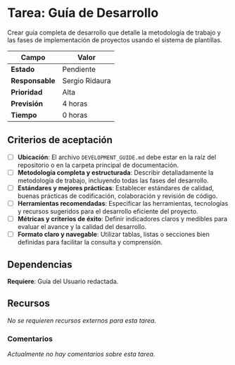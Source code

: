 # Tarea: Guía de Desarrollo

Crear guía completa de desarrollo que detalle la metodología de trabajo y las fases de implementación de proyectos usando el sistema de plantillas.

| Campo           | Valor          |
| --------------- | -------------- |
| **Estado**      | Pendiente      |
| **Responsable** | Sergio Ridaura |
| **Prioridad**   | Alta           |
| **Previsión**   | 4 horas        |
| **Tiempo**      | 0 horas        |

## Criterios de aceptación

- [ ] **Ubicación**: El archivo `DEVELOPMENT_GUIDE.md` debe estar en la raíz del repositorio o en la carpeta principal de documentación.
- [ ] **Metodología completa y estructurada**: Describir detalladamente la metodología de trabajo, incluyendo todas las fases del desarrollo.
- [ ] **Estándares y mejores prácticas**: Establecer estándares de calidad, buenas prácticas de codificación, colaboración y revisión de código.
- [ ] **Herramientas recomendadas**: Especificar las herramientas, tecnologías y recursos sugeridos para el desarrollo eficiente del proyecto.
- [ ] **Métricas y criterios de éxito**: Definir indicadores claros y medibles para evaluar el avance y la calidad del desarrollo.
- [ ] **Formato claro y navegable**: Utilizar tablas, listas o secciones bien definidas para facilitar la consulta y comprensión.

## Dependencias

**Requiere**: Guía del Usuario redactada.

## Recursos

_No se requieren recursos externos para esta tarea._

### Comentarios

_Actualmente no hay comentarios sobre esta tarea._
